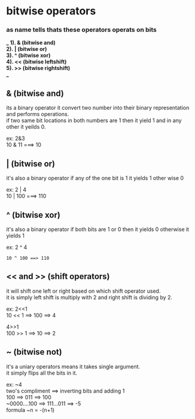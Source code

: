 # bitwise operators

### as name tells thats these operators operats on bits
**_
1). & (bitwise and)  
2). | (bitwise or)  
3). ^ (bitwise xor)  
4). << (bitwise leftshift)  
5). >> (bitwise rightshift)  
_**

## & (bitwise and)  

its a binary operator it convert two number into their binary representation and performs operations.  
if two same bit locations in both numbers are 1 then it yield 1 and in any other it yeilds 0.  

ex: 2&3  
   10 & 11 ===> 10  

## | (bitwise or)  

it's also a binary operator if any of the one bit is 1 it yields 1 other wise 0  

ex: 2 | 4  
    10 | 100 ===> 110  

## ^ (bitwise xor)  
it's also a binary operator if both bits are 1 or 0 then it yields 0 otherwise it yields 1  

ex: 2 ^ 4  
    
    10 ^ 100 ==> 110  


## \<\< and \>\> (shift operators)  

it will shift one left or right based on which shift operator used.  
it is simply left shift is multiply with 2 and right shift is dividing by 2.  

ex: 2<<1  
   10 << 1 ==> 100 ==> 4  
    
   4>>1  
   100 >> 1 ==> 10 ==> 2  


## ~ (bitwise not)  

it's a uniary operators means it takes single argument.  
it simply flips all the bits in it.  

ex: ~4  
	two's compliment ==> inverting bits and adding 1  
	100 ==> 011 ==> 100  
    ~0000....100 ==> 111...011 ==> -5   
	formula ~n = -(n+1)  



